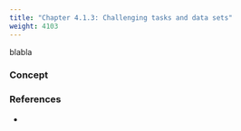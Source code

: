 ```yaml
---
title: "Chapter 4.1.3: Challenging tasks and data sets"
weight: 4103
---
```

blabla

<!--more-->

### Concept 


<!--
### Lecture video
{{< video id="TfrSKiOecWI" >}}
### Lecture Slides
{{< pdfjs file="https://github.com/slds-lmu/lecture_i2ml/blob/master/slides-pdf/slides-basics-whatisml.pdf" >}}
-->

### References 

- 

